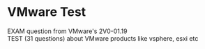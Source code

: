 # VMware Test
EXAM question from VMware's 2V0-01.19 \
TEST (31 questions) about VMware products like vsphere, esxi etc
